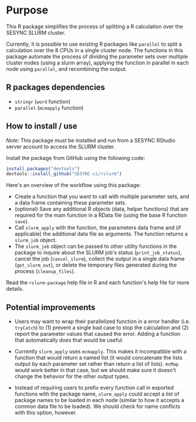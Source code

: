 
# Purpose #

This R package simplifies the process of splitting a R calculation over the SESYNC SLURM cluster. 

Currently, it is possible to use existing R packages like `parallel` to split a calculation over the 8 CPUs in a single cluster node. The functions in this package automate the process of dividing the parameter sets over multiple cluster nodes (using a slurm array), applying the function in parallel in each node using `parallel`, and recombining the output.

## R packages dependencies ##

- `stringr` (`word` function)
- `parallel` (`mcmapply` function)

## How to install / use ##

*Note*: This package must be installed and run from a SESYNC RStudio server account to access the SLURM cluster.

Install the package from GitHub using the following code:
```R
install.packages("devtools")
devtools::install_github("SESYNC-ci/rslurm")
```

Here's an overview of the workflow using this package:

- Create a function that you want to call with multiple parameter sets, and a data frame containing these parameter sets. 
- (optional) Save any additional R objects (data, helper functions) that are required for the main function in a RData file (using the base R function `save`).
- Call `slurm_apply` with the function, the parameters data frame and (if applicable) the additional data file as arguments. The function returns a `slurm_job` object.
- The `slurm_job` object can be passed to other utility functions in the package to inquire about the SLURM job's status (`print_job_status`), cancel the job (`cancel_slurm`), collect the output in a single data frame (`get_slurm_out`), or delete the temporary files generated during the process (`cleanup_files`).

Read the `rslurm-package` help file in R and each function's help file for more details.

## Potential improvements ##

* Users may want to wrap their parallelized function in a error handler (i.e. `tryCatch`) to (1) prevent a single bad case to stop the calculation and (2) report the parameter values that caused the error. Adding a function that automatically does that would be useful.

* Currently `slurm_apply` uses `mcmapply`. This makes it incompatible with a function that would return a named list (it would concatenate the lists output by each parameter set rather than return a list of lists). `mcMap` would work better in that case, but we should make sure it doesn't change the behavior for the other output types.

* Instead of requiring users to prefix every function call in exported functions with the package name, `slurm_apply` could accept a list of package names to be loaded in each node (similar to how it accepts a common data file to be loaded). We should check for name conflicts with this option, however.


